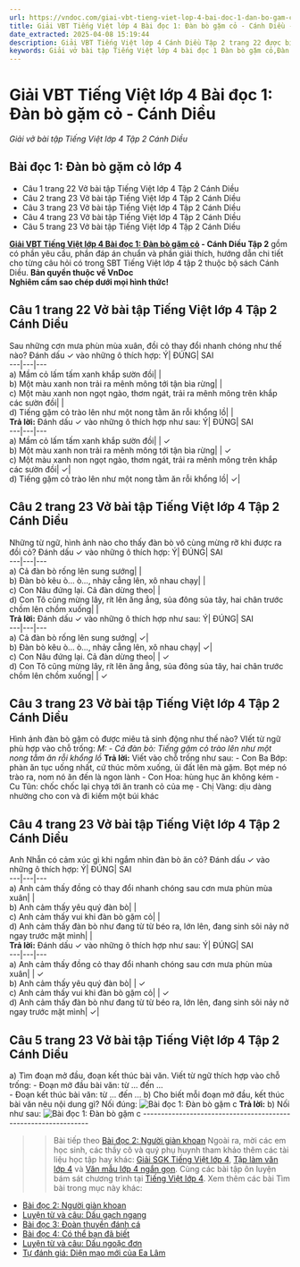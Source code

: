 ```yaml
---
url: https://vndoc.com/giai-vbt-tieng-viet-lop-4-bai-doc-1-dan-bo-gam-co-canh-dieu-303733
title: Giải VBT Tiếng Việt lớp 4 Bài đọc 1: Đàn bò gặm cỏ - Cánh Diều - Giải vở bài tập Tiếng Việt lớp 4 Tập 2 Cánh Diều - VnDoc.com
date_extracted: 2025-04-08 15:19:44
description: Giải VBT Tiếng Việt lớp 4 Cánh Diều Tập 2 trang 22 được biên soạn nhằm giúp các em HS đạt kết quả tốt trong quá trình làm bài tập và học tập môn Tiếng Việt lớp 4.
keywords: Giải vở bài tập Tiếng Việt lớp 4 bài đọc 1 Đàn bò gặm cỏ,Đàn bò gặm cỏ lớp 4,Bài đọc 1 Đàn bò gặm cỏ lớp 4,Tập đọc Đàn bò gặm cỏ lớp 4,Đọc Đàn bò gặm cỏ lớp 4,giải bài Đàn bò gặm cỏ lớp 4,tiếng việt lớp 4 Đàn bò gặm cỏ,tiếng việt lớp 4,tiếng việt lớp 4 Cánh Diều,vở bài tập tiếng việt lớp 4,sách tiếng việt lớp 4,bài tập tiếng việt lớp 4,giải bài tập tiếng việt lớp 4,tiếng việt lớp 4 tập 2
---
```


# Giải VBT Tiếng Việt lớp 4 Bài đọc 1: Đàn bò gặm cỏ - Cánh Diều
 _Giải vở bài tập Tiếng Việt lớp 4 Tập 2 Cánh Diều_
## **Bài đọc 1: Đàn bò gặm cỏ lớp 4**
  * Câu 1 trang 22 Vở bài tập Tiếng Việt lớp 4 Tập 2 Cánh Diều
  * Câu 2 trang 23 Vở bài tập Tiếng Việt lớp 4 Tập 2 Cánh Diều
  * Câu 3 trang 23 Vở bài tập Tiếng Việt lớp 4 Tập 2 Cánh Diều
  * Câu 4 trang 23 Vở bài tập Tiếng Việt lớp 4 Tập 2 Cánh Diều
  * Câu 5 trang 23 Vở bài tập Tiếng Việt lớp 4 Tập 2 Cánh Diều

**[Giải VBT Tiếng Việt lớp 4 Bài đọc 1: Đàn bò gặm cỏ](<https://vndoc.com/giai-vbt-tieng-viet-lop-4-bai-doc-1-dan-bo-gam-co-canh-dieu-303733>) \- Cánh Diều Tập 2** gồm có phần yêu cầu, phần đáp án chuẩn và phần giải thích, hướng dẫn chi tiết cho từng câu hỏi có trong SBT Tiếng Việt lớp 4 tập 2 thuộc bộ  sách Cánh Diều.
**Bản quyền thuộc về VnDoc**   
**Nghiêm cấm sao chép dưới mọi hình thức\!**
## **Câu 1 trang 22 Vở bài tập Tiếng Việt lớp 4 Tập 2 Cánh Diều**
Sau những cơn mưa phùn mùa xuân, đồi cỏ thay đổi nhanh chóng như thế nào? Đánh dấu ✓ vào những ô thích hợp:
Ý| ĐÚNG| SAI  
---|---|---  
a\) Mầm cỏ lấm tấm xanh khắp sườn đồi| |   
b\) Một màu xanh non trải ra mênh mông tới tận bìa rừng| |   
c\) Một màu xanh non ngọt ngào, thơm ngát, trải ra mênh mông trên khắp các sườn đồi| |   
d\) Tiếng gặm cỏ trào lên như một nong tằm ăn rỗi khổng lồ| |   
**Trả lời:** Đánh dấu ✓ vào những ô thích hợp như sau:
Ý| ĐÚNG| SAI  
---|---|---  
a\) Mầm cỏ lấm tấm xanh khắp sườn đồi| | ✓  
b\) Một màu xanh non trải ra mênh mông tới tận bìa rừng| | ✓  
c\) Một màu xanh non ngọt ngào, thơm ngát, trải ra mênh mông trên khắp các sườn đồi| ✓|   
d\) Tiếng gặm cỏ trào lên như một nong tằm ăn rỗi khổng lồ| ✓|   
## **Câu 2 trang 23 Vở bài tập Tiếng Việt lớp 4 Tập 2 Cánh Diều**
Những từ ngữ, hình ảnh nào cho thấy đàn bò vô cùng mừng rỡ khi được ra đồi cỏ? Đánh dấu ✓ vào những ô thích hợp:
Ý| ĐÚNG| SAI  
---|---|---  
a\) Cả đàn bò rống lên sung sướng| |   
b\) Đàn bò kêu ò... ò..., nhảy cẫng lên, xô nhau chạy| |   
c\) Con Nâu đứng lại. Cả đàn dừng theo| |   
d\) Con Tô cũng mừng lây, rít lên ăng ẳng, sủa đông sủa tây, hai chân trước chồm lên chồm xuống| |   
**Trả lời:** Đánh dấu ✓ vào những ô thích hợp như sau:
Ý| ĐÚNG| SAI  
---|---|---  
a\) Cả đàn bò rống lên sung sướng| ✓|   
b\) Đàn bò kêu ò... ò..., nhảy cẫng lên, xô nhau chạy| ✓|   
c\) Con Nâu đứng lại. Cả đàn dừng theo| | ✓  
d\) Con Tô cũng mừng lây, rít lên ăng ẳng, sủa đông sủa tây, hai chân trước chồm lên chồm xuống| | ✓  
## **Câu 3 trang 23 Vở bài tập Tiếng Việt lớp 4 Tập 2 Cánh Diều**
Hình ảnh đàn bò gặm cỏ được miêu tả sinh động như thế nào? VIết từ ngữ phù hợp vào chỗ trống:
_M: - Cả đàn bò: Tiếng gặm cỏ trào lên như một nong tằm ăn rỗi khổng lồ_
**Trả lời:** Viết vào chỗ trống như sau:
\- Con Ba Bớp: phàn ăn tục uống nhất, cứ thúc mõm xuống, ủi đất lên mà gặm. Bọt mép nó trào ra, nom nó ăn đến là ngon lành
\- Con Hoa: hùng hục ăn không kém
\- Cu Tũn: chốc chốc lại chyạ tới ăn tranh cỏ của mẹ
\- Chị Vàng: dịu dàng nhường cho con và đi kiếm một búi khác
## **Câu 4 trang 23 Vở bài tập Tiếng Việt lớp 4 Tập 2 Cánh Diều**
Anh Nhẫn có cảm xúc gì khi ngắm nhìn đàn bò ăn cỏ? Đánh dấu ✓ vào những ô thích hợp:
Ý| ĐÚNG| SAI  
---|---|---  
a\) Anh cảm thấy đồng cỏ thay đổi nhanh chóng sau cơn mưa phùn mùa xuân| |   
b\) Anh cảm thấy yêu quý đàn bò| |   
c\) Anh cảm thấy vui khi đàn bò gặm cỏ| |   
d\) Anh cảm thấy đàn bò như đang từ từ béo ra, lớn lên, đang sinh sôi nảy nở ngay trước mặt mình| |   
**Trả lời:** Đánh dấu ✓ vào những ô thích hợp như sau:
Ý| ĐÚNG| SAI  
---|---|---  
a\) Anh cảm thấy đồng cỏ thay đổi nhanh chóng sau cơn mưa phùn mùa xuân| | ✓  
b\) Anh cảm thấy yêu quý đàn bò| | ✓  
c\) Anh cảm thấy vui khi đàn bò gặm cỏ| | ✓  
d\) Anh cảm thấy đàn bò như đang từ từ béo ra, lớn lên, đang sinh sôi nảy nở ngay trước mặt mình| ✓|   
## **Câu 5 trang 23 Vở bài tập Tiếng Việt lớp 4 Tập 2 Cánh Diều**
a\) Tìm đoạn mở đầu, đoạn kết thúc bài văn. Viết từ ngữ thích hợp vào chỗ trống:
\- Đoạn mở đầu bài văn: từ ... đến ...  
\- Đoạn kết thúc bài văn: từ ... đến ...
b\) Cho biết mỗi đoạn mở đầu, kết thúc bài văn nêu nội dung gì? Nối đúng:
![Bài đọc 1: Đàn bò gặm c](https://i.vdoc.vn/data/image/2023/08/25/giai-vbt-tieng-viet-lop-4-bai-doc-1-dan-bo-gam-co-canh-dieu-h1.jpg)
**Trả lời:** b\) Nối như sau:
![Bài đọc 1: Đàn bò gặm c](https://i.vdoc.vn/data/image/2023/08/25/giai-vbt-tieng-viet-lop-4-bai-doc-1-dan-bo-gam-co-canh-dieu-h2.jpg)
\---------------------------------------------------------------
>> Bài tiếp theo [Bài đọc 2: Người giàn khoan](<https://vndoc.com/giai-vbt-tieng-viet-lop-4-bai-doc-2-nguoi-gian-khoan-canh-dieu-303737>)
Ngoài ra, mời các em học sinh, các thầy cô và quý phụ huynh tham khảo thêm các tài liệu học tập hay khác: [Giải SGK Tiếng Việt lớp 4](<https://vndoc.com/tieng-viet-lop4>), [Tập làm văn lớp 4](<https://vndoc.com/tap-lam-van-lop4>) và [Văn mẫu lớp 4 ngắn gọn](<https://vndoc.com/van-mieu-ta-lop4>). Cùng các bài tập ôn luyện bám sát chương trình tại [Tiếng Việt lớp 4](<https://vndoc.com/tieng-viet-lop4>).
Xem thêm các bài Tìm bài trong mục này khác:
  * [Bài đọc 2: Người giàn khoan](</giai-vbt-tieng-viet-lop-4-bai-doc-2-nguoi-gian-khoan-canh-dieu-303737>)
  * [Luyện từ và câu: Dấu gạch ngang](</giai-vbt-tieng-viet-lop-4-luyen-tu-va-cau-dau-gach-ngang-canh-dieu-tap-2-303740>)
  * [Bài đọc 3: Đoàn thuyền đánh cá](</giai-vbt-tieng-viet-lop-4-bai-doc-3-doan-thuyen-danh-ca-canh-dieu-303762>)
  * [Bài đọc 4: Có thể bạn đã biết](</giai-vbt-tieng-viet-lop-4-bai-doc-4-co-the-ban-da-biet-canh-dieu-303766>)
  * [Luyện từ và câu: Dấu ngoặc đơn](</giai-vbt-tieng-viet-lop-4-luyen-tu-va-cau-dau-ngoac-don-canh-dieu-303773>)
  * [Tự đánh giá: Diện mạo mới của Ea Lâm](</giai-vbt-tieng-viet-lop-4-tu-danh-gia-dien-mao-moi-cua-ea-lam-canh-dieu-303777>)

